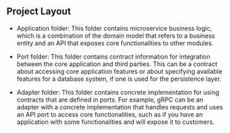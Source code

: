 ## Project Layout

- Application folder: This folder contains microservice business logic, 
which is a combination of the domain model that refers to a business entity and an API that exposes core functionalities to other modules.

- Port folder: This folder contains contract information for integration between the core application and third parties.
This can be a contract about accessing core application features or about specifying available features for a database system, if one is used for the persistence layer.

- Adapter folder: This folder contains concrete implementation for using contracts that are defined in ports. 
For example, gRPC can be an adapter with a concrete implementation that handles requests and uses an API port to access core functionalities, 
such as if you have an application with some functionalities and will expose it to customers. 

